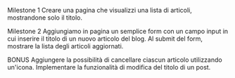 Milestone 1
Creare una pagina che visualizzi una lista di articoli, mostrandone solo il titolo.

Milestone 2
Aggiungiamo in pagina un semplice form con un campo input in cui inserire il titolo di un nuovo articolo del blog. Al submit del form, mostrare la lista degli articoli aggiornati.

BONUS
Aggiungere la possibilità di cancellare ciascun articolo utilizzando un'icona.
Implementare la funzionalità di modifica del titolo di un post.